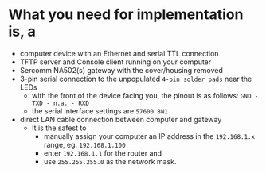 # What you need for implementation is, a

- computer device with an Ethernet and serial TTL connection
- TFTP server and Console client running on your computer
- Sercomm NA502(s) gateway with the cover/housing removed
- 3-pin serial connection to the unpopulated `4-pin solder pads` near the LEDs
  - with the front of the device facing you, the pinout is as follows: `GND - TXD - n.a. - RXD`
  - the serial interface settings are `57600 8N1`
- direct LAN cable connection between computer and gateway
  - It is the safest to
    - manually assign your computer an IP address in the `192.168.1.x` range, eg. `192.168.1.100`
    - enter `192.168.1.1` for the router and
    - use `255.255.255.0` as the network mask.
